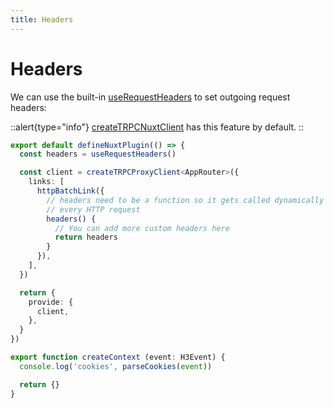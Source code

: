 ```yaml
---
title: Headers
---
```


# Headers

We can use the built-in [useRequestHeaders](https://v3.nuxtjs.org/api/composables/use-request-headers/) to set outgoing request headers:

::alert{type="info"}
[createTRPCNuxtClient](/get-started/client/create) has this feature by default.
::

```ts [plugins/client.ts]
export default defineNuxtPlugin(() => {
  const headers = useRequestHeaders()

  const client = createTRPCProxyClient<AppRouter>({
    links: [
      httpBatchLink({
        // headers need to be a function so it gets called dynamically
        // every HTTP request
        headers() {
          // You can add more custom headers here
          return headers
        }
      }),
    ],
  })

  return {
    provide: {
      client,
    },
  }
})
```

```ts [server/trpc/context.ts]
export function createContext (event: H3Event) {
  console.log('cookies', parseCookies(event))

  return {}
}
```
